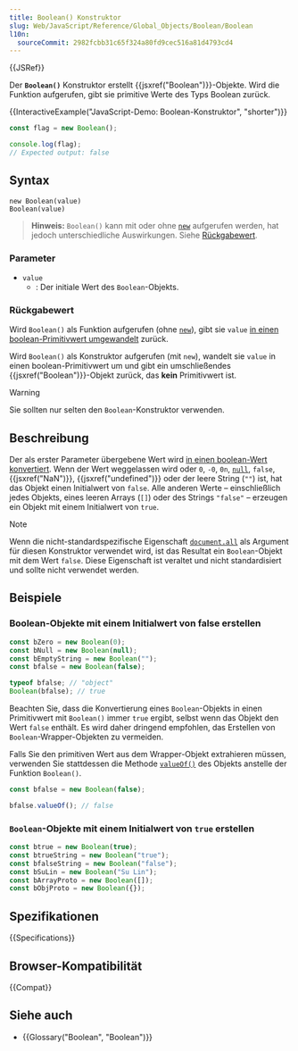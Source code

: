 ```yaml
---
title: Boolean() Konstruktor
slug: Web/JavaScript/Reference/Global_Objects/Boolean/Boolean
l10n:
  sourceCommit: 2982fcbb31c65f324a80fd9cec516a81d4793cd4
---
```


{{JSRef}}

Der **`Boolean()`** Konstruktor erstellt {{jsxref("Boolean")}}-Objekte. Wird die Funktion aufgerufen, gibt sie primitive Werte des Typs Boolean zurück.

{{InteractiveExample("JavaScript-Demo: Boolean-Konstruktor", "shorter")}}

```js interactive-example
const flag = new Boolean();

console.log(flag);
// Expected output: false
```

## Syntax

```js-nolint
new Boolean(value)
Boolean(value)
```

> **Hinweis:** `Boolean()` kann mit oder ohne [`new`](/de/docs/Web/JavaScript/Reference/Operators/new) aufgerufen werden, hat jedoch unterschiedliche Auswirkungen. Siehe [Rückgabewert](#rückgabewert).

### Parameter

- `value`
  - : Der initiale Wert des `Boolean`-Objekts.

### Rückgabewert

Wird `Boolean()` als Funktion aufgerufen (ohne [`new`](/de/docs/Web/JavaScript/Reference/Operators/new)), gibt sie `value` [in einen boolean-Primitivwert umgewandelt](/de/docs/Web/JavaScript/Reference/Global_Objects/Boolean#boolean_coercion) zurück.

Wird `Boolean()` als Konstruktor aufgerufen (mit `new`), wandelt sie `value` in einen boolean-Primitivwert um und gibt ein umschließendes {{jsxref("Boolean")}}-Objekt zurück, das **kein** Primitivwert ist.

> [!WARNING]
> Sie sollten nur selten den `Boolean`-Konstruktor verwenden.

## Beschreibung

Der als erster Parameter übergebene Wert wird [in einen boolean-Wert konvertiert](/de/docs/Web/JavaScript/Reference/Global_Objects/Boolean#boolean_coercion). Wenn der Wert weggelassen wird oder `0`, `-0`, `0n`, [`null`](/de/docs/Web/JavaScript/Reference/Operators/null), `false`, {{jsxref("NaN")}}, {{jsxref("undefined")}} oder der leere String (`""`) ist, hat das Objekt einen Initialwert von `false`. Alle anderen Werte – einschließlich jedes Objekts, eines leeren Arrays (`[]`) oder des Strings `"false"` – erzeugen ein Objekt mit einem Initialwert von `true`.

> [!NOTE]
> Wenn die nicht-standardspezifische Eigenschaft [`document.all`](/de/docs/Web/API/Document/all) als Argument für diesen Konstruktor verwendet wird, ist das Resultat ein `Boolean`-Objekt mit dem Wert `false`. Diese Eigenschaft ist veraltet und nicht standardisiert und sollte nicht verwendet werden.

## Beispiele

### Boolean-Objekte mit einem Initialwert von false erstellen

```js
const bZero = new Boolean(0);
const bNull = new Boolean(null);
const bEmptyString = new Boolean("");
const bfalse = new Boolean(false);

typeof bfalse; // "object"
Boolean(bfalse); // true
```

Beachten Sie, dass die Konvertierung eines `Boolean`-Objekts in einen Primitivwert mit `Boolean()` immer `true` ergibt, selbst wenn das Objekt den Wert `false` enthält. Es wird daher dringend empfohlen, das Erstellen von `Boolean`-Wrapper-Objekten zu vermeiden.

Falls Sie den primitiven Wert aus dem Wrapper-Objekt extrahieren müssen, verwenden Sie stattdessen die Methode [`valueOf()`](/de/docs/Web/JavaScript/Reference/Global_Objects/Boolean/valueOf) des Objekts anstelle der Funktion `Boolean()`.

```js
const bfalse = new Boolean(false);

bfalse.valueOf(); // false
```

### `Boolean`-Objekte mit einem Initialwert von `true` erstellen

```js
const btrue = new Boolean(true);
const btrueString = new Boolean("true");
const bfalseString = new Boolean("false");
const bSuLin = new Boolean("Su Lin");
const bArrayProto = new Boolean([]);
const bObjProto = new Boolean({});
```

## Spezifikationen

{{Specifications}}

## Browser-Kompatibilität

{{Compat}}

## Siehe auch

- {{Glossary("Boolean", "Boolean")}}
